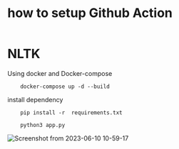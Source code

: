 # how to setup Github Action

```

```

# NLTK

Using docker and Docker-compose

```
    docker-compose up -d --build
```

install dependency

```
    pip install -r  requirements.txt
```

```
    python3 app.py
```

![Screenshot from 2023-06-10 10-59-17](https://github.com/dassudip2001/bot/assets/85440350/2805669b-977c-4ebc-a8da-cdb52561af4b)
